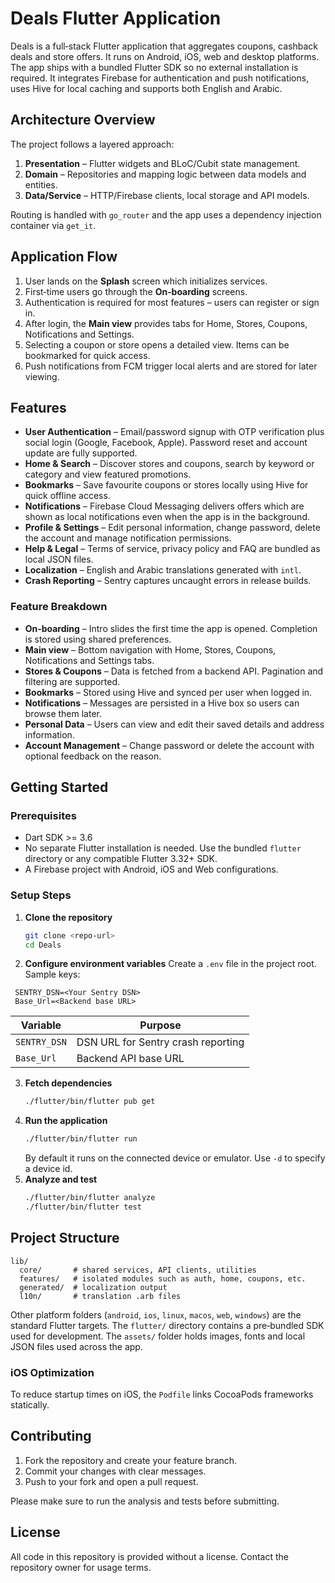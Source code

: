 # Deals Flutter Application

Deals is a full‑stack Flutter application that aggregates coupons, cashback deals
and store offers. It runs on Android, iOS, web and desktop platforms. The app
ships with a bundled Flutter SDK so no external installation is required.
It integrates Firebase for authentication and push notifications, uses Hive for
local caching and supports both English and Arabic.

## Architecture Overview

The project follows a layered approach:

1. **Presentation** – Flutter widgets and BLoC/Cubit state management.
2. **Domain** – Repositories and mapping logic between data models and
   entities.
3. **Data/Service** – HTTP/Firebase clients, local storage and API models.

Routing is handled with `go_router` and the app uses a dependency injection
container via `get_it`.

## Application Flow

1. User lands on the **Splash** screen which initializes services.
2. First‑time users go through the **On‑boarding** screens.
3. Authentication is required for most features – users can register or sign in.
4. After login, the **Main view** provides tabs for Home, Stores, Coupons,
   Notifications and Settings.
5. Selecting a coupon or store opens a detailed view. Items can be bookmarked for
   quick access.
6. Push notifications from FCM trigger local alerts and are stored for later
   viewing.

## Features

- **User Authentication** – Email/password signup with OTP verification plus
  social login (Google, Facebook, Apple). Password reset and account update are
  fully supported.
- **Home & Search** – Discover stores and coupons, search by keyword or
  category and view featured promotions.
- **Bookmarks** – Save favourite coupons or stores locally using Hive for quick
  offline access.
- **Notifications** – Firebase Cloud Messaging delivers offers which are shown as
  local notifications even when the app is in the background.
- **Profile & Settings** – Edit personal information, change password, delete the
  account and manage notification permissions.
- **Help & Legal** – Terms of service, privacy policy and FAQ are bundled as
  local JSON files.
- **Localization** – English and Arabic translations generated with `intl`.
- **Crash Reporting** – Sentry captures uncaught errors in release builds.

### Feature Breakdown

  - **On‑boarding** – Intro slides the first time the app is opened. Completion is stored using shared preferences.
  - **Main view** – Bottom navigation with Home, Stores, Coupons, Notifications and Settings tabs.
  - **Stores & Coupons** – Data is fetched from a backend API. Pagination and filtering are supported.
  - **Bookmarks** – Stored using Hive and synced per user when logged in.
  - **Notifications** – Messages are persisted in a Hive box so users can browse them later.
  - **Personal Data** – Users can view and edit their saved details and address information.
  - **Account Management** – Change password or delete the account with optional feedback on the reason.

## Getting Started

### Prerequisites

- Dart SDK >= 3.6
- No separate Flutter installation is needed. Use the bundled `flutter` directory or any compatible Flutter 3.32+ SDK.
- A Firebase project with Android, iOS and Web configurations.

### Setup Steps

1. **Clone the repository**
   ```bash
   git clone <repo-url>
   cd Deals
   ```
2. **Configure environment variables**
   Create a `.env` file in the project root. Sample keys:
 ```text
  SENTRY_DSN=<Your Sentry DSN>
  Base_Url=<Backend base URL>
  ```

Variable | Purpose
--- | ---
`SENTRY_DSN` | DSN URL for Sentry crash reporting
`Base_Url` | Backend API base URL
3. **Fetch dependencies**
   ```bash
   ./flutter/bin/flutter pub get
   ```
4. **Run the application**
   ```bash
   ./flutter/bin/flutter run
   ```
   By default it runs on the connected device or emulator. Use `-d` to specify a device id.
5. **Analyze and test**
   ```bash
   ./flutter/bin/flutter analyze
   ./flutter/bin/flutter test
   ```

## Project Structure

```
lib/
  core/       # shared services, API clients, utilities
  features/   # isolated modules such as auth, home, coupons, etc.
  generated/  # localization output
  l10n/       # translation .arb files
```
Other platform folders (`android`, `ios`, `linux`, `macos`, `web`, `windows`) are
the standard Flutter targets. The `flutter/` directory contains a pre‑bundled
SDK used for development. The `assets/` folder holds images, fonts and local
JSON files used across the app.

### iOS Optimization

To reduce startup times on iOS, the `Podfile` links CocoaPods frameworks statically.

## Contributing

1. Fork the repository and create your feature branch.
2. Commit your changes with clear messages.
3. Push to your fork and open a pull request.

Please make sure to run the analysis and tests before submitting.

## License

All code in this repository is provided without a license. Contact the repository owner for usage terms.
